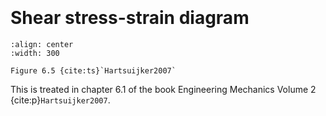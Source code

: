 ```{index} Shear stresses
```
```{index} Shear strains
```
# Shear stress-strain diagram

```{figure} ./torsion_data/image.png
:align: center
:width: 300

Figure 6.5 {cite:ts}`Hartsuijker2007`
```


This is treated in chapter 6.1 of the book Engineering Mechanics Volume 2 {cite:p}`Hartsuijker2007`.